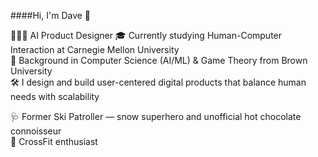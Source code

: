 ####Hi, I'm Dave 👋

🧑🏻‍💻 AI Product Designer
🎓 Currently studying Human-Computer Interaction at Carnegie Mellon University  
🧠 Background in Computer Science (AI/ML) & Game Theory from Brown University  
🛠️ I design and build user-centered digital products that balance human needs with scalability  
  
🩺 Former Ski Patroller — snow superhero and unofficial hot chocolate connoisseur  
💪 CrossFit enthusiast  
